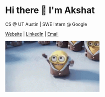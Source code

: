 # Hi there 👋 I'm Akshat

CS @ UT Austin | SWE Intern @ Google

[Website](https://akshatshah.com) | [LinkedIn](https://linkedin.com/in/akshatdotcom) | [Email](mailto:akshatshah@utexas.edu)

<img src="https://raw.githubusercontent.com/akshatdotcom/akshatdotcom/main/minions-waving-hi.gif" width="300">
